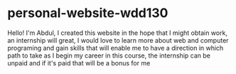 # personal-website-wdd130
Hello! I'm Abdul, I created this website in the hope that I might obtain work,
an internship will great, I would love to learn more about web and computer programing
and gain skills that will enable me to have a direction in which path to take as I begin
my career in this course, the internship can be unpaid and if it's paid that will be a bonus for me
